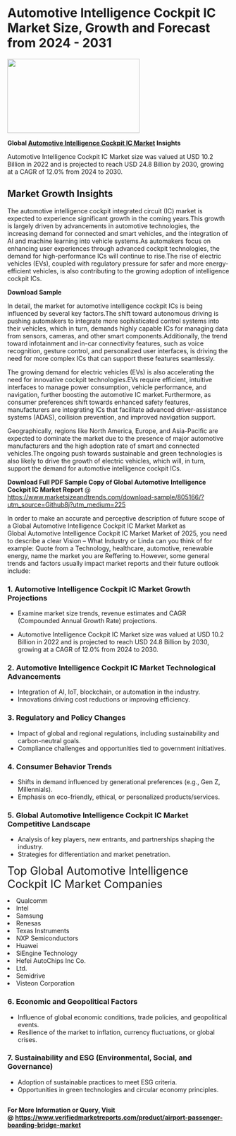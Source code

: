<H1>Automotive Intelligence Cockpit IC Market Size, Growth and Forecast from 2024 - 2031</H1><img class="aligncenter size-medium wp-image-584254" src="https://thirdeyenews.in/wp-content/uploads/2024/09/Global-Market-Research-300x168.jpeg" alt="" width="300" height="168" /><p><strong>Global&nbsp;<a href="https://www.marketsizeandtrends.com/download-sample/805166/?utm_source=Github8j?utm_medium=225">Automotive Intelligence Cockpit IC Market</a> Insights</strong></p><p>Automotive Intelligence Cockpit IC Market size was valued at USD 10.2 Billion in 2022 and is projected to reach USD 24.8 Billion by 2030, growing at a CAGR of 12.0% from 2024 to 2030.</p><p><h2>Market Growth Insights</h2> <p>The automotive intelligence cockpit integrated circuit (IC) market is expected to experience significant growth in the coming years.This growth is largely driven by advancements in automotive technologies, the increasing demand for connected and smart vehicles, and the integration of AI and machine learning into vehicle systems.As automakers focus on enhancing user experiences through advanced cockpit technologies, the demand for high-performance ICs will continue to rise.The rise of electric vehicles (EVs), coupled with regulatory pressure for safer and more energy-efficient vehicles, is also contributing to the growing adoption of intelligence cockpit ICs.</p> <p><strong>Download Sample</strong></p> <p>In detail, the market for automotive intelligence cockpit ICs is being influenced by several key factors.The shift toward autonomous driving is pushing automakers to integrate more sophisticated control systems into their vehicles, which in turn, demands highly capable ICs for managing data from sensors, cameras, and other smart components.Additionally, the trend toward infotainment and in-car connectivity features, such as voice recognition, gesture control, and personalized user interfaces, is driving the need for more complex ICs that can support these features seamlessly.</p> <p>The growing demand for electric vehicles (EVs) is also accelerating the need for innovative cockpit technologies.EVs require efficient, intuitive interfaces to manage power consumption, vehicle performance, and navigation, further boosting the automotive IC market.Furthermore, as consumer preferences shift towards enhanced safety features, manufacturers are integrating ICs that facilitate advanced driver-assistance systems (ADAS), collision prevention, and improved navigation support.</p> <p>Geographically, regions like North America, Europe, and Asia-Pacific are expected to dominate the market due to the presence of major automotive manufacturers and the high adoption rate of smart and connected vehicles.The ongoing push towards sustainable and green technologies is also likely to drive the growth of electric vehicles, which will, in turn, support the demand for automotive intelligence cockpit ICs.</p> <p><span class=""><strong>Download Full PDF Sample Copy of Global Automotive Intelligence Cockpit IC Market Report</strong> @ <a href="https://www.marketsizeandtrends.com/download-sample/805166/?utm_source=Github8j?utm_medium=225" target="_blank">https://www.marketsizeandtrends.com/download-sample/805166/?utm_source=Github8j?utm_medium=225</a></span></p><p>In order to make an accurate and perceptive description of future scope of a Global&nbsp;Automotive Intelligence Cockpit IC Market Market as Global&nbsp;Automotive Intelligence Cockpit IC Market Market of 2025, you need to describe a clear Vision &ndash; What Industry or Linda can you think of for example: Quote from a Technology, healthcare, automotive, renewable energy, name the market you are Reffering to.However, some general trends and factors usually impact market reports and their future outlook include:</p><h3>1.&nbsp;<strong>Automotive Intelligence Cockpit IC Market Growth Projections</strong></h3><ul><li>Examine market size trends, revenue estimates and CAGR (Compounded Annual Growth Rate) projections.</li><li><p>Automotive Intelligence Cockpit IC Market size was valued at USD 10.2 Billion in 2022 and is projected to reach USD 24.8 Billion by 2030, growing at a CAGR of 12.0% from 2024 to 2030.</p></li></ul><h3>2.&nbsp;<strong>Automotive Intelligence Cockpit IC Market Technological Advancements</strong></h3><ul><li>Integration of AI, IoT, blockchain, or automation in the industry.</li><li>Innovations driving cost reductions or improving efficiency.</li></ul><h3>3.&nbsp;<strong>Regulatory and Policy Changes</strong></h3><ul><li>Impact of global and regional regulations, including sustainability and carbon-neutral goals.</li><li>Compliance challenges and opportunities tied to government initiatives.</li></ul><h3>4.&nbsp;<strong>Consumer Behavior Trends</strong></h3><ul><li>Shifts in demand influenced by generational preferences (e.g., Gen Z, Millennials).</li><li>Emphasis on eco-friendly, ethical, or personalized products/services.</li></ul><h3>5.&nbsp;<strong>Global Automotive Intelligence Cockpit IC Market Competitive Landscape</strong></h3><ul><li>Analysis of key players, new entrants, and partnerships shaping the industry.</li><li>Strategies for differentiation and market penetration.</li></ul><p data-pm-slice="1 1 []"><span style="color: inherit; font-family: inherit; font-size: 25px;">Top Global Automotive Intelligence Cockpit IC Market Companies</span></p><div class="" data-test-id=""><p><li>Qualcomm</li><li> Intel</li><li> Samsung</li><li> Renesas</li><li> Texas Instruments</li><li> NXP Semiconductors</li><li> Huawei</li><li> SiEngine Technology</li><li> Hefei AutoChips Inc Co.</li><li> Ltd.</li><li> Semidrive</li><li> Visteon Corporation</li></p></div><h3>6.&nbsp;<strong>Economic and Geopolitical Factors</strong></h3><ul><li>Influence of global economic conditions, trade policies, and geopolitical events.</li><li>Resilience of the market to inflation, currency fluctuations, or global crises.</li></ul><h3>7.&nbsp;<strong>Sustainability and ESG (Environmental, Social, and Governance)</strong></h3><ul><li>Adoption of sustainable practices to meet ESG criteria.</li><li>Opportunities in green technologies and circular economy principles.</li></ul><h2><strong style="font-size: 14px;">For More Information or Query, Visit @&nbsp;</strong><a style="background-color: #ffffff; font-size: 14px;" href="https://www.marketsizeandtrends.com/report/automotive-intelligence-cockpit-ic-market/" target="_blank">https://www.verifiedmarketreports.com/product/airport-passenger-boarding-bridge-market</a></h2>